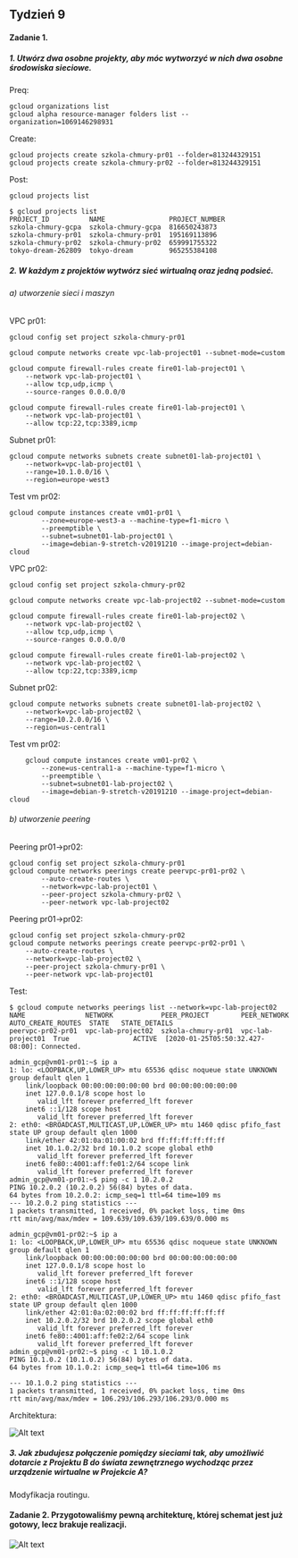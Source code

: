 ## Tydzień 9



#### Zadanie 1.

##### 1. Utwórz dwa osobne projekty, aby móc wytworzyć w nich dwa osobne środowiska sieciowe.

Preq:   

```
gcloud organizations list
gcloud alpha resource-manager folders list --organization=1069146298931
```

Create:

```
gcloud projects create szkola-chmury-pr01 --folder=813244329151
gcloud projects create szkola-chmury-pr02 --folder=813244329151
```

Post:

```
gcloud projects list

$ gcloud projects list
PROJECT_ID          NAME                PROJECT_NUMBER
szkola-chmury-gcpa  szkola-chmury-gcpa  816650243873
szkola-chmury-pr01  szkola-chmury-pr01  195169113896
szkola-chmury-pr02  szkola-chmury-pr02  659991755322
tokyo-dream-262809  tokyo-dream         965255384108
```



##### 2. W każdym z projektów wytwórz sieć wirtualną oraz jedną podsieć.

###### a) utworzenie sieci i maszyn

VPC pr01:

```
gcloud config set project szkola-chmury-pr01

gcloud compute networks create vpc-lab-project01 --subnet-mode=custom

gcloud compute firewall-rules create fire01-lab-project01 \
	--network vpc-lab-project01 \
	--allow tcp,udp,icmp \
	--source-ranges 0.0.0.0/0
	
gcloud compute firewall-rules create fire01-lab-project01 \
	--network vpc-lab-project01 \
    --allow tcp:22,tcp:3389,icmp
```

Subnet pr01:

```
gcloud compute networks subnets create subnet01-lab-project01 \
	--network=vpc-lab-project01 \
    --range=10.1.0.0/16 \
    --region=europe-west3
```

Test vm pr02:

```
gcloud compute instances create vm01-pr01 \
        --zone=europe-west3-a --machine-type=f1-micro \
        --preemptible \
        --subnet=subnet01-lab-project01 \
        --image=debian-9-stretch-v20191210 --image-project=debian-cloud
```



VPC pr02:

```
gcloud config set project szkola-chmury-pr02

gcloud compute networks create vpc-lab-project02 --subnet-mode=custom

gcloud compute firewall-rules create fire01-lab-project02 \
	--network vpc-lab-project02 \
	--allow tcp,udp,icmp \
	--source-ranges 0.0.0.0/0
	
gcloud compute firewall-rules create fire01-lab-project02 \
	--network vpc-lab-project02 \
    --allow tcp:22,tcp:3389,icmp
```



Subnet pr02:

```
gcloud compute networks subnets create subnet01-lab-project02 \
	--network=vpc-lab-project02 \
    --range=10.2.0.0/16 \
    --region=us-central1
```

Test vm pr02:

```
    gcloud compute instances create vm01-pr02 \
        --zone=us-central1-a --machine-type=f1-micro \
        --preemptible \
        --subnet=subnet01-lab-project02 \
        --image=debian-9-stretch-v20191210 --image-project=debian-cloud
```

###### b) utworzenie peering

Peering pr01->pr02:

```
gcloud config set project szkola-chmury-pr01 
gcloud compute networks peerings create peervpc-pr01-pr02 \
        --auto-create-routes \
        --network=vpc-lab-project01 \
        --peer-project szkola-chmury-pr02 \
        --peer-network vpc-lab-project02
```

Peering pr01->pr02:

```
gcloud config set project szkola-chmury-pr02
gcloud compute networks peerings create peervpc-pr02-pr01 \
    --auto-create-routes \
    --network=vpc-lab-project02 \
    --peer-project szkola-chmury-pr01 \
    --peer-network vpc-lab-project01
```

Test:

```
$ gcloud compute networks peerings list --network=vpc-lab-project02
NAME               NETWORK            PEER_PROJECT        PEER_NETWORK       AUTO_CREATE_ROUTES  STATE   STATE_DETAILS
peervpc-pr02-pr01  vpc-lab-project02  szkola-chmury-pr01  vpc-lab-project01  True                ACTIVE  [2020-01-25T05:50:32.427-08:00]: Connected.

```

```
admin_gcp@vm01-pr01:~$ ip a
1: lo: <LOOPBACK,UP,LOWER_UP> mtu 65536 qdisc noqueue state UNKNOWN group default qlen 1
    link/loopback 00:00:00:00:00:00 brd 00:00:00:00:00:00
    inet 127.0.0.1/8 scope host lo
       valid_lft forever preferred_lft forever
    inet6 ::1/128 scope host 
       valid_lft forever preferred_lft forever
2: eth0: <BROADCAST,MULTICAST,UP,LOWER_UP> mtu 1460 qdisc pfifo_fast state UP group default qlen 1000
    link/ether 42:01:0a:01:00:02 brd ff:ff:ff:ff:ff:ff
    inet 10.1.0.2/32 brd 10.1.0.2 scope global eth0
       valid_lft forever preferred_lft forever
    inet6 fe80::4001:aff:fe01:2/64 scope link 
       valid_lft forever preferred_lft forever
admin_gcp@vm01-pr01:~$ ping -c 1 10.2.0.2
PING 10.2.0.2 (10.2.0.2) 56(84) bytes of data.
64 bytes from 10.2.0.2: icmp_seq=1 ttl=64 time=109 ms
--- 10.2.0.2 ping statistics ---
1 packets transmitted, 1 received, 0% packet loss, time 0ms
rtt min/avg/max/mdev = 109.639/109.639/109.639/0.000 ms
```

```
admin_gcp@vm01-pr02:~$ ip a
1: lo: <LOOPBACK,UP,LOWER_UP> mtu 65536 qdisc noqueue state UNKNOWN group default qlen 1
    link/loopback 00:00:00:00:00:00 brd 00:00:00:00:00:00
    inet 127.0.0.1/8 scope host lo
       valid_lft forever preferred_lft forever
    inet6 ::1/128 scope host 
       valid_lft forever preferred_lft forever
2: eth0: <BROADCAST,MULTICAST,UP,LOWER_UP> mtu 1460 qdisc pfifo_fast state UP group default qlen 1000
    link/ether 42:01:0a:02:00:02 brd ff:ff:ff:ff:ff:ff
    inet 10.2.0.2/32 brd 10.2.0.2 scope global eth0
       valid_lft forever preferred_lft forever
    inet6 fe80::4001:aff:fe02:2/64 scope link 
       valid_lft forever preferred_lft forever
admin_gcp@vm01-pr02:~$ ping -c 1 10.1.0.2
PING 10.1.0.2 (10.1.0.2) 56(84) bytes of data.
64 bytes from 10.1.0.2: icmp_seq=1 ttl=64 time=106 ms

--- 10.1.0.2 ping statistics ---
1 packets transmitted, 1 received, 0% packet loss, time 0ms
rtt min/avg/max/mdev = 106.293/106.293/106.293/0.000 ms
```
Architektura:

![Alt text](https://github.com/JimiDeSoto/gcpArchitect/blob/master/week9/img/peering.png)


##### 3. Jak zbudujesz połączenie pomiędzy sieciami tak, aby umożliwić dotarcie z Projektu B do świata zewnętrznego wychodząc przez urządzenie wirtualne w Projekcie A?

Modyfikacja routingu.

#### Zadanie 2. Przygotowaliśmy pewną architekturę, której schemat jest już gotowy, lecz brakuje realizacji.

![Alt text](https://github.com/JimiDeSoto/gcpArchitect/blob/master/week9/img/schemat.png)






